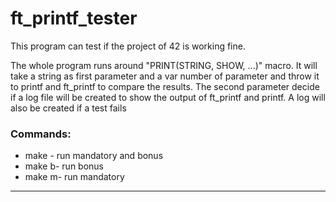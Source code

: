 # ft_printf_tester

<p>This program can test if the project of 42 is working fine.</p>
<p>The whole program runs around "PRINT(STRING, SHOW, ...)" macro. It will take a string as first parameter and a var number of parameter and throw it to printf and ft_printf to compare the results. The second parameter decide if a log file will be created to show the output of ft_printf and printf. A log will also be created if a test fails</p>


<h3>Commands:</h2>
<ul>
	<li>make - run mandatory and bonus</li>
	<li>make b- run bonus</li>
	<li>make m- run mandatory</li>
</ul>
<hr>